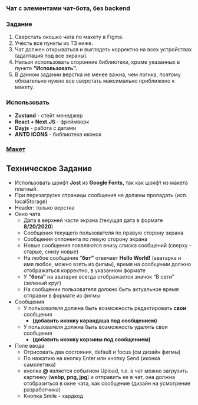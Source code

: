 ### Чат с элементами чат-бота, без backend
### Задание

1. Сверстать окошко чата по макету в Figma.
2. Учесть все пункты из ТЗ ниже.
3. Чат должен открываться и выглядеть корректно на всех устройствах (адаптация под все экраны).
4. Нельзя использовать сторонние библиотеки, кроме указанных в пункте **“Использовать”.**
5. В данном задании верстка не менее важна, чем логика, поэтому обязательно нужно все сверстать максимально приближено к макету.

### Использовать

- **Zustand** - стейт менеджер
- **React + Next.JS** - фреймворк
- **Dayjs** - работа с датами
- **ANTD ICONS** - библиотека иконок

### [Макет](https://www.figma.com/file/hgSImYCBrTDjY3tSk564Yy/Chat-UI-kit-(Community)?type=design&node-id=2-2&mode=design&t=1WsHDyw7hXyBdGmj-0)

## **Техническое Задание**

- Использовать шрифт **Jost** из **Google Fonts,** так как шрифт из макета платный.
- При перезагрузке страницы сообщения не должны пропадать (исп. localStorage)
- Header: только верстка
- Окно чата
    - Дата в верхней части экрана (текущая дата в формате **8/20/2020**)
    - Сообщения текущего пользователя по правую сторону экрана
    - Сообщения оппонента по левую сторону экрана
    - Новые сообщения появляются внизу списка сообщений (сверху - старые, снизу новые)
    - На любое сообщение “**бот”** отвечает **Hello World!** (аватарка и имя любое, можно взять из фигмы), время на сообщении должно отображаться корректно, в указанном формате
    - У **“бота”** на аватарке всегда отображается значок “В сети” (зеленый круг)
    - На сообщении пользователя должно быть актуальное время отправки в формате из фигмы
- Сообщения
    - У пользователя должна быть возможность редактировать **свои** сообщения
        - **(добавить иконку карандаша под сообщением)**
    - У пользователя должна быть возможность удалять свои сообщения
        - **(добавить иконку корзины под сообщением)**
- Поле ввода
    - Отрисовать два состояния, default и focus (см дизайн фигмы)
    - По нажатию на кнопку Enter или кнопку Send (иконка самолетика)
    - кнопка **@** является событием Upload, т.е. в чат можно загрузить картинку (**webp, png, jpg**) и отправить ее в чат, она должна отобразиться в окне чата, как сообщение (дизайн на усмотрение разработчика)
    - Кнопка Smile - хардкод
